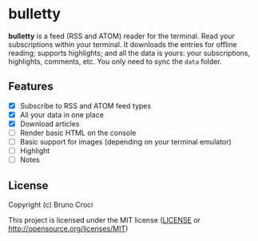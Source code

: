 # bulletty

**bulletty** is a feed (RSS and ATOM) reader for the terminal. Read your subscriptions within your terminal. It downloads the entries for offline reading; supports highlights; and all the data is yours: your subscriptions, highlights, comments, etc. You only need to sync the `data` folder.

## Features

 - [X] Subscribe to RSS and ATOM feed types
 - [X] All your data in one place
 - [X] Download articles
 - [ ] Render basic HTML on the console
 - [ ] Basic support for images (depending on your terminal emulator)
 - [ ] Highlight
 - [ ] Notes

## License

Copyright (c) Bruno Croci

This project is licensed under the MIT license ([LICENSE] or <http://opensource.org/licenses/MIT>)

[LICENSE]: ./LICENSE
